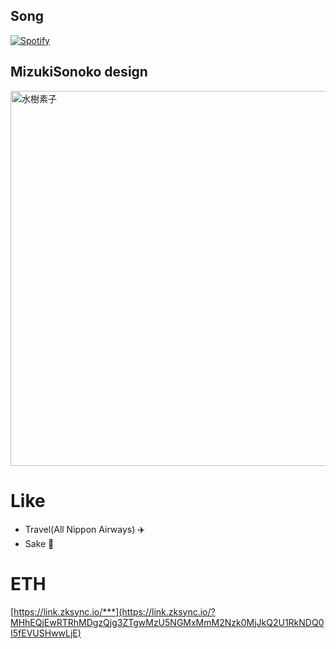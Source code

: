
## Song

[![Spotify](https://novatorem.mizukisonoko.vercel.app/api/spotify)](https://open.spotify.com/user/6xpf1w1f5gwyobwxbm07h7fa5)

## MizukiSonoko design

<img alt="水樹素子" src="https://user-images.githubusercontent.com/6281583/94780150-f6ae5d00-0402-11eb-959c-caa9760763bd.png" width="600">

# Like 

- Travel(All Nippon Airways) ✈️ 
- Sake 🍶 

# ETH

[https://link.zksync.io/***](https://link.zksync.io/?MHhEQjEwRTRhMDgzQjg3ZTgwMzU5NGMxMmM2Nzk0MjJkQ2U1RkNDQ0I5fEVUSHwwLjE)
